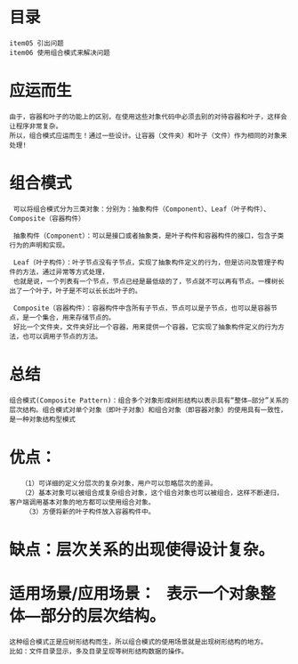 # 目录 
    item05 引出问题
    item06 使用组合模式来解决问题
    
# 应运而生
    由于，容器和叶子的功能上的区别，在使用这些对象代码中必须去别的对待容器和叶子，这样会让程序非常复杂。
    所以，组合模式应运而生！通过一些设计。让容器（文件夹）和叶子（文件）作为相同的对象来处理!



# 组合模式
     可以将组合模式分为三类对象：分别为：抽象构件（Component）、Leaf（叶子构件）、Composite（容器构件）
     
     抽象构件（Component）：可以是接口或者抽象类，是叶子构件和容器构件的接口，包含子类行为的声明和实现。
     
     Leaf（叶子构件）：叶子节点没有子节点，实现了抽象构件定义的行为，但是访问及管理子构件的方法，通过异常等方式处理，
     也就是说，一个列表有一个节点，节点已经是最低级的了，节点就不可以再有节点。一棵树长出了一个叶子，叶子是不可以长长出叶子的。
     
     Composite（容器构件）：容器构件中含所有子节点，节点可以是子节点，也可以是容器节点，是一个集合，用来存储节点的。
     好比一个文件夹，文件夹好比一个容器，用来提供一个容器，它实现了抽象构件定义的行为方法，也可以调用子节点的方法。
     
# 总结
    组合模式(Composite Pattern)：组合多个对象形成树形结构以表示具有“整体—部分”关系的层次结构。组合模式对单个对象（即叶子对象）和组合对象（即容器对象）的使用具有一致性，是一种对象结构型模式

# 优点：
       （1）可详细的定义分层次的复杂对象，用户可以忽略层次的差异。
       （2）基本对象可以被组合成复杂组合对象，这个组合对象也可以被组合，这样不断递归，客户端调用基本对象的地方都可以使用组合对象。
        （3）方便将新的叶子构件放入容器构件中。

# 缺点：层次关系的出现使得设计复杂。

# 适用场景/应用场景：   表示一个对象整体—部分的层次结构。
    这种组合模式正是应树形结构而生，所以组合模式的使用场景就是出现树形结构的地方。
    比如：文件目录显示，多及目录呈现等树形结构数据的操作。
    
      
